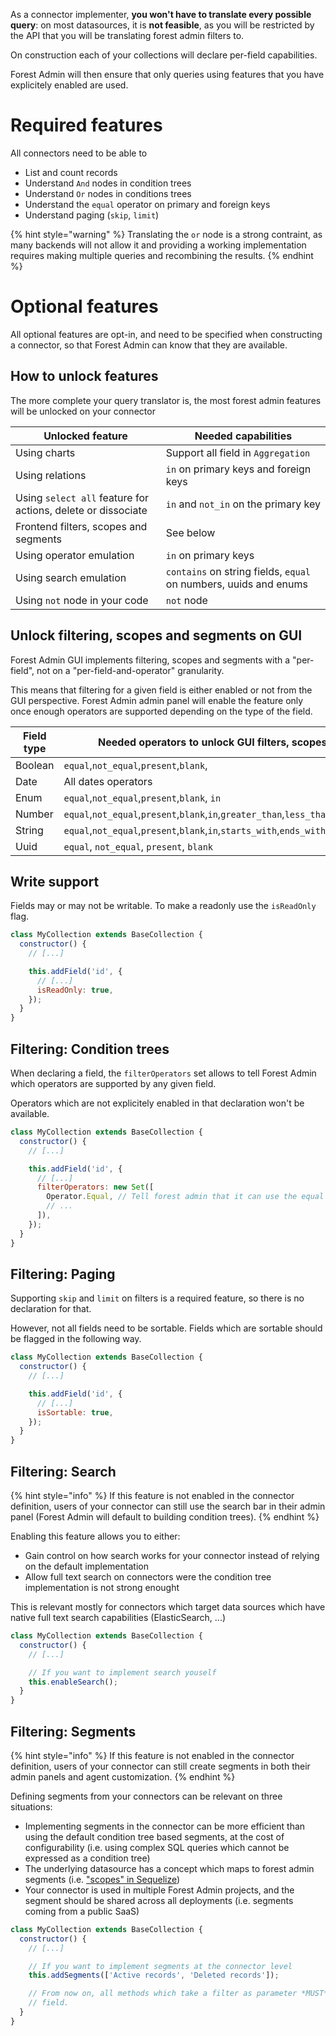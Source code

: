 As a connector implementer, **you won't have to translate every possible query**: on most datasources, it is **not feasible**, as you will be restricted by the API that you will be translating forest admin filters to.

On construction each of your collections will declare per-field capabilities.

Forest Admin will then ensure that only queries using features that you have explicitely enabled are used.

# Required features

All connectors need to be able to

- List and count records
- Understand `And` nodes in condition trees
- Understand `Or` nodes in conditions trees
- Understand the `equal` operator on primary and foreign keys
- Understand paging (`skip`, `limit`)

{% hint style="warning" %}
Translating the `or` node is a strong contraint, as many backends will not allow it and providing a working implementation requires making multiple queries and recombining the results.
{% endhint %}

# Optional features

All optional features are opt-in, and need to be specified when constructing a connector, so that Forest Admin can know that they are available.

## How to unlock features

The more complete your query translator is, the most forest admin features will be unlocked on your connector

| Unlocked feature                                             | Needed capabilities                                              |
| ------------------------------------------------------------ | ---------------------------------------------------------------- |
| Using charts                                                 | Support all field in `Aggregation`                               |
| Using relations                                              | `in` on primary keys and foreign keys                            |
| Using `select all` feature for actions, delete or dissociate | `in` and `not_in` on the primary key                             |
| Frontend filters, scopes and segments                        | See below                                                        |
| Using operator emulation                                     | `in` on primary keys                                             |
| Using search emulation                                       | `contains` on string fields, `equal` on numbers, uuids and enums |
| Using `not` node in your code                                | `not` node                                                       |

## Unlock filtering, scopes and segments on GUI

Forest Admin GUI implements filtering, scopes and segments with a "per-field", not on a "per-field-and-operator" granularity.

This means that filtering for a given field is either enabled or not from the GUI perspective. Forest Admin admin panel will enable the feature only once enough operators are supported depending on the type of the field.

| Field type | Needed operators to unlock GUI filters, scopes and segments                                    |
| ---------- | ---------------------------------------------------------------------------------------------- |
| Boolean    | `equal`,`not_equal`,`present`,`blank`,                                                         |
| Date       | All dates operators                                                                            |
| Enum       | `equal`,`not_equal`,`present`,`blank`, `in`                                                    |
| Number     | `equal`,`not_equal`,`present`,`blank`,`in`,`greater_than`,`less_than`                          |
| String     | `equal`,`not_equal`,`present`,`blank`,`in`,`starts_with`,`ends_with`,`contains`,`not_contains` |
| Uuid       | `equal`, `not_equal`, `present`, `blank`                                                       |

## Write support

Fields may or may not be writable. To make a readonly use the `isReadOnly` flag.

```javascript
class MyCollection extends BaseCollection {
  constructor() {
    // [...]

    this.addField('id', {
      // [...]
      isReadOnly: true,
    });
  }
}
```

## Filtering: Condition trees

When declaring a field, the `filterOperators` set allows to tell Forest Admin which operators are supported by any given field.

Operators which are not explicitely enabled in that declaration won't be available.

```javascript
class MyCollection extends BaseCollection {
  constructor() {
    // [...]

    this.addField('id', {
      // [...]
      filterOperators: new Set([
        Operator.Equal, // Tell forest admin that it can use the equal operator on the id field
        // ...
      ]),
    });
  }
}
```

## Filtering: Paging

Supporting `skip` and `limit` on filters is a required feature, so there is no declaration for that.

However, not all fields need to be sortable. Fields which are sortable should be flagged in the following way.

```javascript
class MyCollection extends BaseCollection {
  constructor() {
    // [...]

    this.addField('id', {
      // [...]
      isSortable: true,
    });
  }
}
```

## Filtering: Search

{% hint style="info" %}
If this feature is not enabled in the connector definition, users of your connector can still use the search bar in their admin panel (Forest Admin will default to building condition trees).
{% endhint %}

Enabling this feature allows you to either:

- Gain control on how search works for your connector instead of relying on the default implementation
- Allow full text search on connectors were the condition tree implementation is not strong enought

This is relevant mostly for connectors which target data sources which have native full text search capabilities (ElasticSearch, ...)

```javascript
class MyCollection extends BaseCollection {
  constructor() {
    // [...]

    // If you want to implement search youself
    this.enableSearch();
  }
}
```

## Filtering: Segments

{% hint style="info" %}
If this feature is not enabled in the connector definition, users of your connector can still create segments in both their admin panels and agent customization.
{% endhint %}

Defining segments from your connectors can be relevant on three situations:

- Implementing segments in the connector can be more efficient than using the default condition tree based segments, at the cost of configurability (i.e. using complex SQL queries which cannot be expressed as a condition tree)
- The underlying datasource has a concept which maps to forest admin segments (i.e. ["scopes" in Sequelize](https://sequelize.org/master/manual/scopes.html))
- Your connector is used in multiple Forest Admin projects, and the segment should be shared across all deployments (i.e. segments coming from a public SaaS)

```javascript
class MyCollection extends BaseCollection {
  constructor() {
    // [...]

    // If you want to implement segments at the connector level
    this.addSegments(['Active records', 'Deleted records']);

    // From now on, all methods which take a filter as parameter *MUST* not ignore its segment
    // field.
  }
}
```
